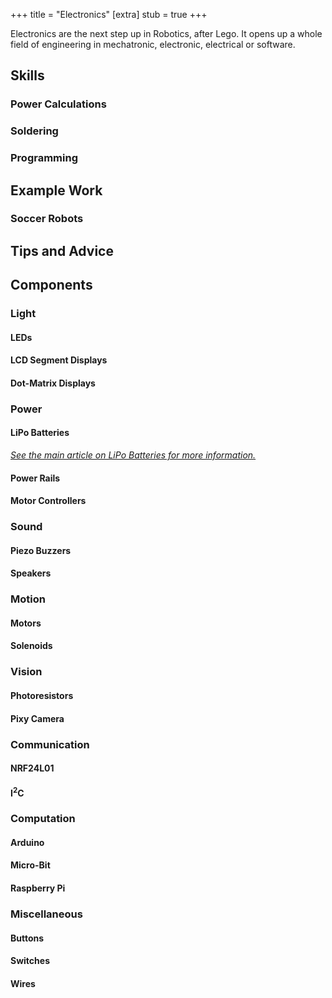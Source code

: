 +++
title = "Electronics"
[extra]
stub = true
+++

Electronics are the next step up in Robotics, after Lego. It opens up a whole field of engineering in mechatronic, electronic, electrical or software.

<!-- toc -->

## Skills

### Power Calculations

### Soldering

### Programming

## Example Work

### Soccer Robots

## Tips and Advice

## Components

### Light

#### LEDs

#### LCD Segment Displays

#### Dot-Matrix Displays

### Power

#### LiPo Batteries

*[See the main article on LiPo Batteries for more information.](@/wiki/lipo.md)*

#### Power Rails

#### Motor Controllers

### Sound

#### Piezo Buzzers

#### Speakers

### Motion

#### Motors

#### Solenoids

### Vision

#### Photoresistors

#### Pixy Camera

### Communication

#### NRF24L01

#### I<sup>2</sup>C

### Computation

#### Arduino

#### Micro-Bit

#### Raspberry Pi

### Miscellaneous

#### Buttons

#### Switches

#### Wires
